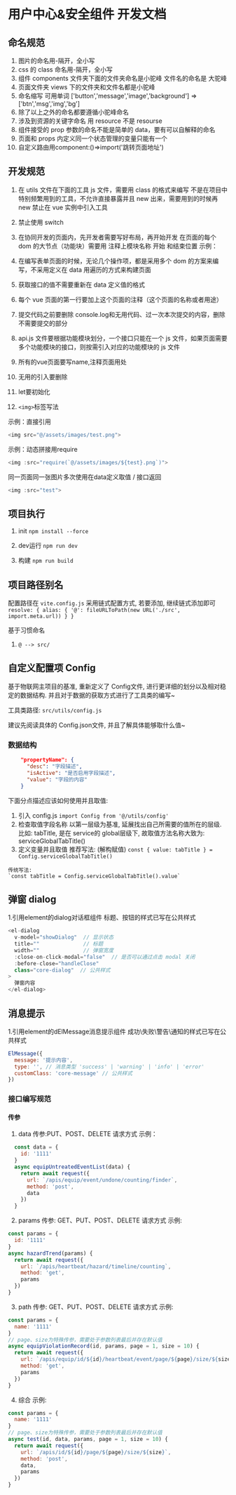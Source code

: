 # 用户中心&安全组件 开发文档

## 命名规范

1. 图片的命名用-隔开，全小写
2. css 的 class 命名用-隔开，全小写
3. 组件 components 文件夹下面的文件夹命名是小驼峰
   文件名的命名是 大驼峰
4. 页面文件夹 views 下的文件夹和文件名都是小驼峰
5. 命名缩写 可用单词 ['button','message','image','background'] => ['btn','msg','img','bg']
6. 除了以上之外的命名都要遵循小驼峰命名
7. 涉及到资源的关键字命名 用 resource 不是 resourse
8. 组件接受的 prop 参数的命名不能是简单的 data，要有可以自解释的命名
9. 页面和 props 内定义同一个状态管理的变量只能有一个
10. 自定义路由用component:()=>import('跳转页面地址')

## 开发规范

1. 在 utils 文件在下面的工具 js 文件，需要用 class 的格式来编写
   不是在项目中特别频繁用到的工具，不允许直接暴露并且 new 出来，需要用到的时候再 new
   禁止在 vue 实例中引入工具
   
2. 禁止使用 switch

3. 在协同开发的页面内，先开发者需要写好布局，再开始开发
   在页面的每个 dom 的大节点（功能块）需要用 注释上模块名称 开始 和结束位置
   示例：
      <!-- 注释 start -->
      <div class="test">
      </div>
      <!-- 注释 end -->
4. 在编写表单页面的时候，无论几个操作项，都是采用多个 dom 的方案来编写，不采用定义在 data 用遍历的方式来构建页面

5. 获取接口的值不需要重新在 data 定义值的格式

6. 每个 vue 页面的第一行要加上这个页面的注释（这个页面的名称或者用途）

7. 提交代码之前要删除 console.log和无用代码、过一次本次提交的内容，删除不需要提交的部分

8. api.js 文件要根据功能模块划分，一个接口只能在一个 js 文件，如果页面需要多个功能模块的接口，则按需引入对应的功能模块的 js 文件

9. 所有的vue页面要写name,注释页面用处

10. 无用的引入要删除

11. let要初始化

12. ```<img>```标签写法

   示例：直接引用
   ```javascript
   <img src="@/assets/images/test.png">
   ```
   示例：动态拼接用require
   ```javascript
   <img :src="require(`@/assets/images/${test}.png`)">
   ``` 
   同一页面同一张图片多次使用在data定义取值 / 接口返回
   ```javascript
   <img :src="test">
   ```
## 项目执行

1. init
  `npm install --force`

2. dev运行
  `npm run dev`

3. 构建
  `npm run build`

## 项目路径别名

  配置路径在 `vite.config.js` 采用链式配置方式, 若要添加, 继续链式添加即可
  ` resolve: {
      alias: {
        '@': fileURLToPath(new URL('./src', import.meta.url))
      }
    }
  `

  基于习惯命名

  1. `@ --> src/`

## 自定义配置项 Config

  基于物联网主项目的基准, 重新定义了 Config文件, 进行更详细的划分以及相对稳定的数据结构. 并且对于数据的获取方式进行了工具类的编写~

  工具类路径: `src/utils/config.js`

  建议先阅读具体的 Config.json文件, 并且了解具体能够取什么值~

  ### 数据结构
  ```json
      "propertyName": {
        "desc": "字段描述",
        "isActive": "是否启用字段描述",
        "value": "字段的内容"
      }
  ```

  下面分点描述应该如何使用并且取值:

  1. 引入 config.js
    `import Config from '@/utils/config'`
  2. 检查取值字段名称
    以第一层级为基准, 延展找出自己所需要的值所在的层级.
    比如: tabTitle, 是在 service的 global层级下, 故取值方法名称大致为: serviceGlobalTabTitle()
  3. 定义变量并且取值
    推荐写法: (解构赋值)
    `const { value: tabTitle } = Config.serviceGlobalTabTitle()`

    传统写法: 
    `const tabTitle = Config.serviceGlobalTabTitle().value`

## 弹窗 dialog
 1.引用element的dialog对话框组件  标题、按钮的样式已写在公共样式
  ```javascript
  <el-dialog
    v-model="showDialog"  // 显示状态
    title=""              // 标题
    width=""              // 弹窗宽度
    :close-on-click-modal="false"  // 是否可以通过点击 modal 关闭
    :before-close="handleClose"
    class="core-dialog"  // 公共样式
  > 
    弹窗内容
  </el-dialog>
  ```

  ## 消息提示
  1.引用element的dElMessage消息提示组件  成功\失败\警告\通知的样式已写在公共样式
  ```javascript
  ElMessage({
    message: '提示内容',
    type: '', // 消息类型 'success' | 'warning' | 'info' | 'error'
    customClass: 'core-message' // 公共样式
  })
  ```


### 接口编写规范

#### 传参

1. data 传参:PUT、POST、DELETE 请求方式
    示例：
  ```javascript
    const data = {
      id: '1111'
    }
    async equipUntreatedEventList(data) {
      return await request({
        url: `/apis/equip/event/undone/counting/finder`,
        method: 'post',
        data
      })
    }
  ```
2. params 传参: GET、PUT、POST、DELETE 请求方式
    示例:
  ```javascript
  const params = {
    id: '1111'
  }
  async hazardTrend(params) {
    return await request({
      url: `/apis/heartbeat/hazard/timeline/counting`,
      method: 'get',
      params
    })
  }
  ```
3. path 传参: GET、PUT、POST、DELETE 请求方式
    示例:
  ```javascript
  const params = {
    name: '1111'
  }
  // page、size为特殊传参，需要处于参数列表最后并存在默认值
  async equipViolationRecord(id, params, page = 1, size = 10) {
    return await request({
      url: `/apis/equip/id/${id}/heartbeat/event/page/${page}/size/${size}`,
      method: 'get',
      params
    })
  }
  ```
4. 综合
    示例:
  ```javascript
  const params = {
    name: '1111'
  }
  // page、size为特殊传参，需要处于参数列表最后并存在默认值
  async test(id, data, params, page = 1, size = 10) {
    return await request({
      url: `/apis/id/${id}/page/${page}/size/${size}`,
      method: 'post',
      data,
      params
    })
  }
  ```